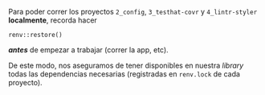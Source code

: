 Para poder correr los proyectos `2_config`, `3_testhat-covr` y `4_lintr-styler` **localmente**, recorda hacer 
``` {r}
renv::restore()
```
***antes*** de empezar a trabajar (correr la app, etc).

De este modo, nos aseguramos de tener disponibles en nuestra *library* todas las dependencias necesarias (registradas en `renv.lock` de cada proyecto).
